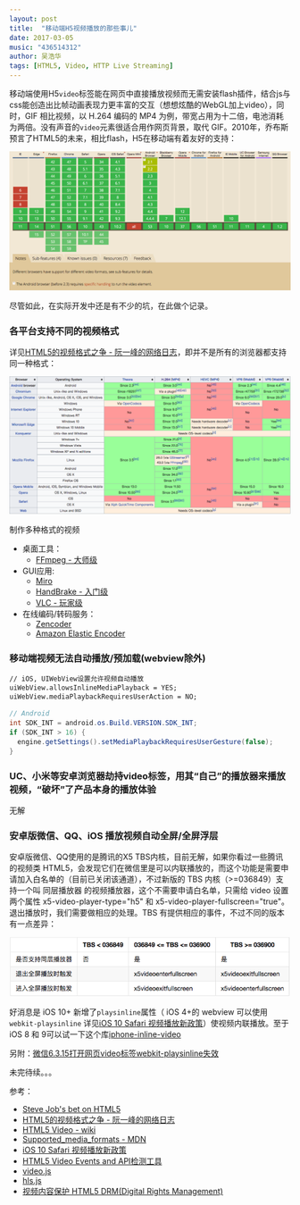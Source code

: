 ```yaml
---
layout: post
title:  "移动端H5视频播放的那些事儿"
date: 2017-03-05
music: "436514312"
author: 吴浩华
tags: [HTML5, Video, HTTP Live Streaming]
---
```


移动端使用H5`video`标签能在网页中直接播放视频而无需安装flash插件，结合js与css能创造出比帧动画表现力更丰富的交互（想想炫酷的WebGL加上video），同时，GIF 相比视频，以 H.264 编码的 MP4 为例，带宽占用为十二倍，电池消耗为两倍。没有声音的`video`元素很适合用作网页背景，取代 GIF。2010年，乔布斯预言了HTML5的未来，相比flash，H5在移动端有着友好的支持：

![HTML5 Video 浏览器兼容表，数据来自于http://caniuse.com/#feat=video](/assets/images/html5-video-browser-support.png)

<!-- more -->

尽管如此，在实际开发中还是有不少的坑，在此做个记录。

### 各平台支持不同的视频格式

详见[HTML5的视频格式之争 - 阮一峰的网络日志](http://www.ruanyifeng.com/blog/2010/05/html5_codec_fight.html)，即并不是所有的浏览器都支持同一种格式：

![HTML5 Video 视频格式浏览器支持](/assets/images/html5-video-format-browser-support.png)

制作多种格式的视频
- 桌面工具：
  - [FFmpeg - 大师级](https://ffmpeg.org/)
- GUI应用:
  - [Miro](https://www.mirovideoconverter.com/)
  - [HandBrake - 入门级](https://handbrake.fr/)
  - [VLC - 玩家级](https://www.videolan.org/)
- 在线编码/转码服务：
  - [Zencoder](https://en.wikipedia.org/wiki/Zencoder)
  - [Amazon Elastic Encoder](https://aws.amazon.com/elastictranscoder)

### 移动端视频无法自动播放/预加载(webview除外)

```obj-c
// iOS, UIWebView设置允许视频自动播放
uiWebView.allowsInlineMediaPlayback = YES;
uiWebView.mediaPlaybackRequiresUserAction = NO;
```

```java
// Android
int SDK_INT = android.os.Build.VERSION.SDK_INT;
if (SDK_INT > 16) {
  engine.getSettings().setMediaPlaybackRequiresUserGesture(false);
}
```

### UC、小米等安卓浏览器劫持video标签，用其“自己”的播放器来播放视频，“破坏”了产品本身的播放体验

无解

### 安卓版微信、QQ、iOS 播放视频自动全屏/全屏浮层

安卓版微信、QQ使用的是腾讯的X5 TBS内核，目前无解，如果你看过一些腾讯的视频类 HTML5，会发现它们在微信里是可以内联播放的，而这个功能是需要申请加入白名单的（目前已关闭该通道），不过新版的 TBS 内核（>=036849）支持一个叫 同层播放器 的视频播放器，这个不需要申请白名单，只需给 video 设置两个属性 x5-video-player-type="h5" 和 x5-video-player-fullscreen="true"。退出播放时，我们需要做相应的处理。TBS 有提供相应的事件，不过不同的版本有一点差异：

![TBS Video Fullscreen API](/assets/images/tbs-video-fullscreen-api.png)

好消息是 iOS 10+ 新增了`playsinline`属性（ iOS 4+的 webview 可以使用`webkit-playsinline` 详见[iOS 10 Safari 视频播放新政策](https://webkit.org/blog/6784/new-video-policies-for-ios/)）使视频内联播放。至于iOS 8 和 9可以试一下这个库[iphone-inline-video](https://github.com/bfred-it/iphone-inline-video)

另附：[微信6.3.15打开网页video标签webkit-playsinline失效](http://bbs.mb.qq.com/thread-1128196-1-1.html)

未完待续。。。

参考：
- [Steve Job's bet on HTML5](http://www.apple.com/hotnews/thoughts-on-flash/)
- [HTML5的视频格式之争 - 阮一峰的网络日志](http://www.ruanyifeng.com/blog/2010/05/html5_codec_fight.html)
- [HTML5 Video - wiki](https://en.wikipedia.org/wiki/HTML5_video)
- [Supported_media_formats - MDN](https://developer.mozilla.org/en-US/docs/Web/HTML/Supported_media_formats)
- [iOS 10 Safari 视频播放新政策](https://webkit.org/blog/6784/new-video-policies-for-ios/)
- [HTML5 Video Events and API检测工具](https://www.w3.org/2010/05/video/mediaevents.html)
- [video.js](http://videojs.com/)
- [hls.js](https://github.com/dailymotion/hls.js)
- [视频内容保护 HTML5 DRM(Digital Rights Management)](http://stackoverflow.com/questions/2983555/is-there-a-way-to-use-drm-on-html5-video)
